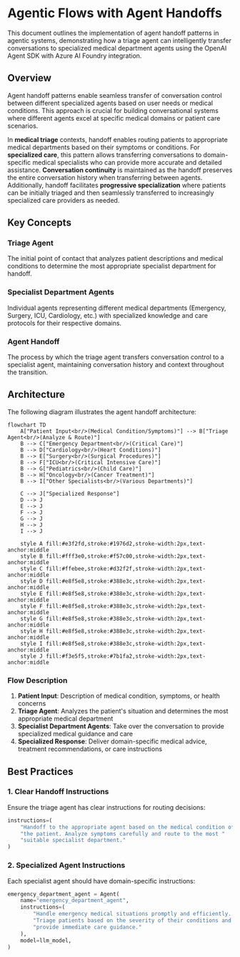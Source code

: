 # Agentic Flows with Agent Handoffs

This document outlines the implementation of agent handoff patterns in agentic
systems, demonstrating how a triage agent can intelligently transfer
conversations to specialized medical department agents using the OpenAI Agent
SDK with Azure AI Foundry integration.

## Overview

Agent handoff patterns enable seamless transfer of conversation control between
different specialized agents based on user needs or medical conditions. This
approach is crucial for building conversational systems where different agents
excel at specific medical domains or patient care scenarios.

In **medical triage** contexts, handoff enables routing patients to appropriate
medical departments based on their symptoms or conditions. For **specialized
care**, this pattern allows transferring conversations to domain-specific
medical specialists who can provide more accurate and detailed assistance.
**Conversation continuity** is maintained as the handoff preserves the entire
conversation history when transferring between agents. Additionally, handoff
facilitates **progressive specialization** where patients can be initially
triaged and then seamlessly transferred to increasingly specialized care
providers as needed.

## Key Concepts

### Triage Agent

The initial point of contact that analyzes patient descriptions and medical
conditions to determine the most appropriate specialist department for handoff.

### Specialist Department Agents

Individual agents representing different medical departments (Emergency,
Surgery, ICU, Cardiology, etc.) with specialized knowledge and care protocols
for their respective domains.

### Agent Handoff

The process by which the triage agent transfers conversation control to a
specialist agent, maintaining conversation history and context throughout the
transition.

## Architecture

The following diagram illustrates the agent handoff architecture:

```mermaid
flowchart TD
    A["Patient Input<br/>(Medical Condition/Symptoms)"] --> B["Triage Agent<br/>(Analyze & Route)"]
    B --> C["Emergency Department<br/>(Critical Care)"]
    B --> D["Cardiology<br/>(Heart Conditions)"]
    B --> E["Surgery<br/>(Surgical Procedures)"]
    B --> F["ICU<br/>(Critical Intensive Care)"]
    B --> G["Pediatrics<br/>(Child Care)"]
    B --> H["Oncology<br/>(Cancer Treatment)"]
    B --> I["Other Specialists<br/>(Various Departments)"]

    C --> J["Specialized Response"]
    D --> J
    E --> J
    F --> J
    G --> J
    H --> J
    I --> J

    style A fill:#e3f2fd,stroke:#1976d2,stroke-width:2px,text-anchor:middle
    style B fill:#fff3e0,stroke:#f57c00,stroke-width:2px,text-anchor:middle
    style C fill:#ffebee,stroke:#d32f2f,stroke-width:2px,text-anchor:middle
    style D fill:#e8f5e8,stroke:#388e3c,stroke-width:2px,text-anchor:middle
    style E fill:#e8f5e8,stroke:#388e3c,stroke-width:2px,text-anchor:middle
    style F fill:#e8f5e8,stroke:#388e3c,stroke-width:2px,text-anchor:middle
    style G fill:#e8f5e8,stroke:#388e3c,stroke-width:2px,text-anchor:middle
    style H fill:#e8f5e8,stroke:#388e3c,stroke-width:2px,text-anchor:middle
    style I fill:#e8f5e8,stroke:#388e3c,stroke-width:2px,text-anchor:middle
    style J fill:#f3e5f5,stroke:#7b1fa2,stroke-width:2px,text-anchor:middle
```

### Flow Description

1. **Patient Input**: Description of medical condition, symptoms, or health
   concerns
2. **Triage Agent**: Analyzes the patient's situation and determines the most
   appropriate medical department
3. **Specialist Department Agents**: Take over the conversation to provide
   specialized medical guidance and care
4. **Specialized Response**: Deliver domain-specific medical advice, treatment
   recommendations, or care instructions

## Best Practices

### 1. Clear Handoff Instructions

Ensure the triage agent has clear instructions for routing decisions:

```python
instructions=(
    "Handoff to the appropriate agent based on the medical condition of "
    "the patient. Analyze symptoms carefully and route to the most "
    "suitable specialist department."
)
```

### 2. Specialized Agent Instructions

Each specialist agent should have domain-specific instructions:

```python
emergency_department_agent = Agent(
    name="emergency_department_agent",
    instructions=(
        "Handle emergency medical situations promptly and efficiently. "
        "Triage patients based on the severity of their conditions and "
        "provide immediate care guidance."
    ),
    model=llm_model,
)
```
